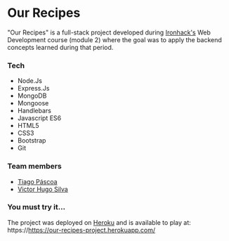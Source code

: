 # Our Recipes

"Our Recipes" is a full-stack project developed during [Ironhack's](https://www.ironhack.com/) Web Development course  (module 2) where the goal was to apply the backend concepts learned during that period.

### Tech
- Node.Js
- Express.Js
- MongoDB
- Mongoose
- Handlebars 
- Javascript ES6
- HTML5
- CSS3
- Bootstrap 
- Git
 
### Team members
- [Tiago Páscoa](https://github.com/tiagopascoa)
- [Victor Hugo Silva](https://github.com/vhlsslhv)

### You must try it...
The project was deployed on [Heroku](https://www.heroku.com/) and is available to play at: https://https://our-recipes-project.herokuapp.com/
